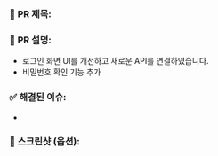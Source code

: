 ### 📌 **PR 제목**:

### 📝 **PR 설명**:
- 로그인 화면 UI를 개선하고 새로운 API를 연결하였습니다.
- 비밀번호 확인 기능 추가

### ✅ **해결된 이슈**:
- 

### 📸 **스크린샷** (옵션):
